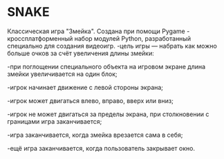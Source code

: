 # SNAKE
Классическая игра "Змейка".
Создана при помощи Pygame - кроссплатформенный набор модулей Python, разработанный специально для создания видеоигр.
-цель игры — набрать как можно больше очков за счёт увеличения длины змейки:

-при поглощении специального объекта на игровом экране длина змейки увеличивается на один блок;

-игрок начинает движение с левой стороны экрана;

-игрок может двигаться влево, вправо, вверх или вниз;

-игрок не может двигаться за пределы экрана, при столкновении с границами игра заканчивается;

-игра заканчивается, когда змейка врезается сама в себя;

-ещё игра заканчивается, когда пользователь закрывает окно.
